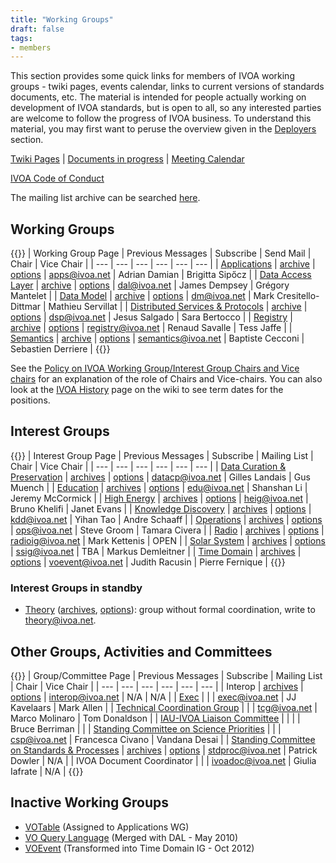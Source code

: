 ```yaml
---
title: "Working Groups"
draft: false
tags:
- members
---
```


This section provides some quick links for members of IVOA working
groups - twiki pages, events calendar, links to current versions of
standards documents, etc. The material is intended for people actually
working on development of IVOA standards, but is open to all, so any
interested parties are welcome to follow the progress of IVOA business.
To understand this material, you may first want to peruse the overview
given in the [Deployers](../../deployers) section.

[Twiki Pages](http://wiki.ivoa.net) | [Documents in
progress](../../documents) | [Meeting
Calendar](http://wiki.ivoa.net/twiki/bin/view/IVOA/IvoaEvents)

[IVOA Code of Conduct](IVOA_Code_of_Conduct.pdf)

<!-- iss42: Restore search form here.
<form id="search_form" action="https://mail.ivoa.net/search/" method="get">
     <input id="esmail_search_bar" placeholder="" type="text" name="search" />
     <button formtarget="esmail_tab" type="submit">SEARCH</button>
     </form>
-->

The mailing list archive can be searched [here](http://mail.ivoa.net/search).

## Working Groups
{{<my-table>}}
| Working Group Page | Previous Messages | Subscribe | Send Mail | Chair | Vice Chair |
| --- | --- | --- | --- | --- | --- |
| [Applications](http://wiki.ivoa.net/twiki/bin/view/IVOA/IvoaApplications) | [archive](http://mail.ivoa.net/pipermail/apps/) | [options](http://mail.ivoa.net/mailman/listinfo/apps) | [apps@ivoa.net](mailto:apps@ivoa.net) | Adrian Damian | Brigitta Sip&odblac;cz |
| [Data Access Layer](http://wiki.ivoa.net/twiki/bin/view/IVOA/IvoaDAL) | [archive](http://mail.ivoa.net/pipermail/dal/) | [options](http://mail.ivoa.net/mailman/listinfo/dal) | [dal@ivoa.net](mailto:dal@ivoa.net) | James Dempsey | Gr&eacute;gory Mantelet |
| [Data Model](http://wiki.ivoa.net/twiki/bin/view/IVOA/IvoaDataModel) | [archive](http://mail.ivoa.net/pipermail/dm/) | [options](http://mail.ivoa.net/mailman/listinfo/dm) | [dm@ivoa.net](mailto:dm@ivoa.net) | Mark Cresitello-Dittmar | Mathieu Servillat |
| [Distributed Services &amp; Protocols](http://wiki.ivoa.net/twiki/bin/view/IVOA/DistributedServicesAndProtocols) | [archive](http://mail.ivoa.net/pipermail/dsp/) | [options](http://mail.ivoa.net/mailman/listinfo/dsp) | [dsp@ivoa.net](mailto:grid@ivoa.net) | Jesus Salgado | Sara Bertocco |
| [Registry](http://wiki.ivoa.net/twiki/bin/view/IVOA/IvoaResReg) | [archive](http://mail.ivoa.net/pipermail/registry/) | [options](http://mail.ivoa.net/mailman/listinfo/registry) | [registry@ivoa.net](mailto:registry@ivoa.net) | Renaud Savalle | Tess Jaffe |
| [Semantics](http://wiki.ivoa.net/twiki/bin/view/IVOA/IvoaSemantics) | [archive](http://mail.ivoa.net/pipermail/semantics/) | [options](http://mail.ivoa.net/mailman/listinfo/semantics) | [semantics@ivoa.net](mailto:semantics@ivoa.net) | Baptiste Cecconi | Sebastien Derriere |
{{</my-table>}}

See the [Policy on IVOA Working Group/Interest Group Chairs and Vice chairs](http://wiki.ivoa.net/twiki/bin/view/IVOA/IvoaGroupChairsPolicy) for an explanation of the role of Chairs and Vice-chairs. You can also look at the [IVOA History](http://wiki.ivoa.net/twiki/bin/view/IVOA/IVOAHistoryPage#workinggroups) page on the wiki to see term dates for the positions.

## Interest Groups
{{<my-table>}}
| Interest Group Page | Previous Messages | Subscribe | Mailing List | Chair | Vice Chair |
| --- | --- | --- | --- | --- | --- |
| [Data Curation & Preservation](http://wiki.ivoa.net/twiki/bin/view/IVOA/IvoaDCP) | [archives](http://mail.ivoa.net/pipermail/datacp/) | [options](http://mail.ivoa.net/mailman/listinfo/datacp) | [datacp@ivoa.net](mailto:datacp@ivoa.net) | Gilles Landais | Gus Muench |
| [Education](http://wiki.ivoa.net/twiki/bin/view/IVOA/IvoaEducation) | [archives](http://mail.ivoa.net/pipermail/edu/) | [options](http://mail.ivoa.net/mailman/listinfo/edu) | [edu@ivoa.net](mailto:edu@ivoa.net) | Shanshan Li | Jeremy McCormick |
| [High Energy](https://wiki.ivoa.net/twiki/bin/view/IVOA/HEGroup) | [archives](http://mail.ivoa.net/pipermail/heig/) | [options](http://mail.ivoa.net/mailman/listinfo/heig) | [heig@ivoa.net](mailto:heig@ivoa.net) | Bruno Khelifi | Janet Evans |
| [Knowledge Discovery](http://wiki.ivoa.net/twiki/bin/view/IVOA/IvoaKDD) | [archives](http://mail.ivoa.net/pipermail/kdd/) | [options](http://mail.ivoa.net/mailman/listinfo/kdd) | [kdd@ivoa.net](mailto:kdd@ivoa.net) | Yihan Tao | Andre Schaaff |
| [Operations](http://wiki.ivoa.net/twiki/bin/view/IVOA/IvoaOps) | [archives](http://mail.ivoa.net/pipermail/ops/) | [options](http://mail.ivoa.net/mailman/listinfo/ops) | [ops@ivoa.net](mailto:ops@ivoa.net) | Steve Groom | Tamara Civera |
| [Radio](http://wiki.ivoa.net/twiki/bin/view/IVOA/IvoaRadio) | [archives](http://mail.ivoa.net/pipermail/radioig/) | [options](http://mail.ivoa.net/mailman/listinfo/radioig) | [radioig@ivoa.net](mailto:radio@ivoa.net) | Mark Kettenis | OPEN |
| [Solar System](http://wiki.ivoa.net/twiki/bin/view/IVOA/IvoaSS) | [archives](http://mail.ivoa.net/pipermail/ssig/) | [options](http://mail.ivoa.net/mailman/listinfo/ssig) | [ssig@ivoa.net](mailto:ssig@ivoa.net) | TBA | Markus Demleitner |
| [Time Domain](http://wiki.ivoa.net/twiki/bin/view/IVOA/IvoaVOEvent) | [archives](http://mail.ivoa.net/pipermail/voevent/) | [options](http://mail.ivoa.net/mailman/listinfo/voevent) | [voevent@ivoa.net](mailto:voevent@ivoa.net) | Judith Racusin | Pierre Fernique |
{{</my-table>}}

### Interest Groups in standby
- [Theory](http://wiki.ivoa.net/twiki/bin/view/IVOA/IvoaTheory) ([archives](http://mail.ivoa.net/pipermail/theory/), [options](http://mail.ivoa.net/mailman/listinfo/theory)): group without formal coordination, write to [theory@ivoa.net](mailto:theory@ivoa.net).


## Other Groups, Activities and Committees
{{<my-table>}}
| Group/Committee Page | Previous Messages | Subscribe | Mailing List | Chair | Vice Chair |
| --- | --- | --- | --- | --- | --- |
| Interop | [archives](http://mail.ivoa.net/pipermail/interop/) | [options](http://mail.ivoa.net/mailman/listinfo/interop) | [interop@ivoa.net](mailto:interop@ivoa.net) | N/A | N/A |
| [Exec](http://wiki.ivoa.net/twiki/bin/view/IVOA/IvoaRepMin) |  |  | [exec@ivoa.net](mailto:exec@ivoa.net) | JJ Kavelaars | Mark Allen |
| [Technical Coordination Group](http://wiki.ivoa.net/twiki/bin/view/IVOA/IvoaTCG) |  |  | [tcg@ivoa.net](mailto:tcg@ivoa.net) | Marco Molinaro | Tom Donaldson |
| [IAU-IVOA Liaison Committee](https://wiki.ivoa.net/twiki/bin/view/IVOA/IvoaIauLiaison) |  |  |  | Bruce Berriman |  |
| [Standing Committee on Science Priorities](http://wiki.ivoa.net/twiki/bin/view/IVOA/IvoaSciencePriorities) |  |  | [csp@ivoa.net](mailto:csp@ivoa.net) | Francesca Civano | Vandana Desai |
| [Standing Committee on Standards & Processes](http://wiki.ivoa.net/twiki/bin/view/IVOA/IvoaStdsDocsProc) | [archives](http://mail.ivoa.net/pipermail/stdproc/) | [options](http://mail.ivoa.net/mailman/listinfo/stdproc) | stdproc@ivoa.net | Patrick Dowler | N/A |
| IVOA Document Coordinator |  |  | [ivoadoc@ivoa.net](mailto:ivoadoc@ivoa.net) | Giulia Iafrate | N/A |
{{</my-table>}}

## Inactive Working Groups

- [VOTable](http://wiki.ivoa.net/twiki/bin/view/IVOA/IvoaVOTable) (Assigned to Applications WG)
- [VO Query Language](http://wiki.ivoa.net/twiki/bin/view/IVOA/IvoaVOQL) (Merged with DAL - May 2010)
- [VOEvent](http://wiki.ivoa.net/twiki/bin/view/IVOA/IvoaVOEvent) (Transformed into Time Domain IG - Oct 2012)
